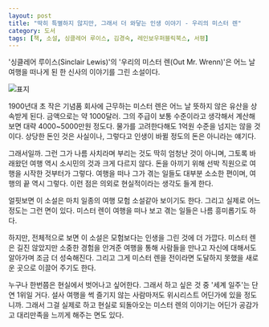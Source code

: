 ```yaml
---
layout: post
title: "딱히 특별하지 않지만, 그래서 더 와닿는 인생 이야기 - 우리의 미스터 렌"
category: 도서
tags: [책, 소설, 싱클레어 루이스, 김경숙, 레인보우퍼블릭북스, 서평]
---
```


'싱클레어 루이스(Sinclair Lewis)'의
'우리의 미스터 렌(Out Mr. Wrenn)'은
어느 날 여행을 떠나게 된 한 신사의 이야기를 그린 소설이다.

![표지](https://lh3.googleusercontent.com/ipX_D2QRjU0AhNFHXhWFRTBAG7i451y1G72LwDVwN870gyGaa94bznnTTFvGKE2qYA3chFDh9bSqgQ=s480)

1900년대 초 작은 기념품 회사에 근무하는 미스터 렌은
어느 날 뜻하지 않은 유산을 상속받게 된다.
금액으로는 약 1000달러.
그의 주급이 보통 수준이라고 생각해서 계산해보면 대략 4000~5000만원 정도다.
물가를 고려한다해도 1억원 수준을 넘지는 않을 것이다.
상당한 돈인 것은 사실이나, 그렇다고 인생이 바뀔 정도의 돈은 아니라는 얘기다.

그래서일까.
그런 그가 나름 사치라며 부리는 것도 딱히 엄청난 것이 아니며,
그토록 바래왔던 여행 역시 소시민의 것과 크게 다르지 않다.
돈을 아끼기 위해 선박 직원으로 여행을 시작한 것부터가 그렇다.
여행을 떠나 그가 겪는 일들도 대부분 소소한 편이며, 여행의 끝 역시 그렇다.
이런 점은 의외로 현실적이라는 생각도 들게 한다.

얼핏보면 이 소설은 마치 일종의 여행 모험 소설같아 보이기도 한다.
그리고 실제로 어느 정도는 그런 면이 있다.
미스터 렌이 여행을 떠나 보고 겪는 일들은 나름 흥미롭기도 하다.

하지만, 전체적으로 보면 이 소설은 모험보다는 인생을 그린 것에 더 가깝다.
미스터 렌은 길진 않았지만 소중한 경험을 안겨준 여행을 통해
사람들을 만나고 자신에 대해서도 알아가며 조금 더 성숙해진다.
그리고 그게 미스터 렌을 전이라면 도달하지 못했을 새로운 곳으로 이끌어 주기도 한다.

누구나 한번쯤은 현실에서 벗어나고 싶어한다.
그래서 하고 싶은 것 중 '세계 일주'는 단연 1위일 거다.
설사 여행을 썩 즐기지 않는 사람마저도 위시리스트 어딘가에 있을 정도니까.
그래서 그걸 실제로 하고 현실로 되돌아오는 미스터 렌의 이야기는 어딘가 공감가고 대리만족을 느끼게 해주는 면도 있다.
